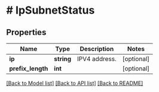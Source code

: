 # # IpSubnetStatus

## Properties

Name | Type | Description | Notes
------------ | ------------- | ------------- | -------------
**ip** | **string** | IPV4 address. | [optional]
**prefix_length** | **int** |  | [optional]

[[Back to Model list]](../../README.md#models) [[Back to API list]](../../README.md#endpoints) [[Back to README]](../../README.md)
